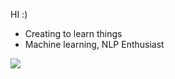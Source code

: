 HI :) 
- Creating to learn things
- Machine learning, NLP Enthusiast

![](https://komarev.com/ghpvc/?username=ShreeshaBhat1004)
